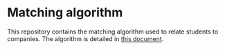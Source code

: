 # Matching algorithm 
This repository contains the matching algorithm used to relate students to companies. 
The algorithm is detailed in [this document](https://drive.google.com/open?id=1oFa7uJOVBTqALeaXi_P2GkPNsfHojGa2wMzN_I3hk6o).